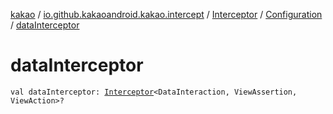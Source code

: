 [kakao](../../../index.md) / [io.github.kakaoandroid.kakao.intercept](../../index.md) / [Interceptor](../index.md) / [Configuration](index.md) / [dataInterceptor](./data-interceptor.md)

# dataInterceptor

`val dataInterceptor: `[`Interceptor`](../index.md)`<DataInteraction, ViewAssertion, ViewAction>?`